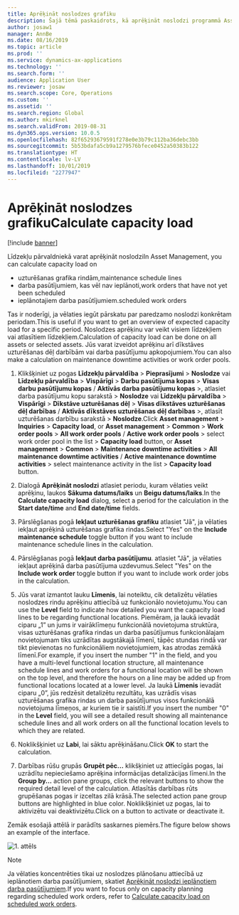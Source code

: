 ```yaml
---
title: Aprēķināt noslodzes grafiku
description: Šajā tēmā paskaidrots, kā aprēķināt noslodzi programmā Asset Management.
author: josaw1
manager: AnnBe
ms.date: 08/16/2019
ms.topic: article
ms.prod: ''
ms.service: dynamics-ax-applications
ms.technology: ''
ms.search.form: ''
audience: Application User
ms.reviewer: josaw
ms.search.scope: Core, Operations
ms.custom: ''
ms.assetid: ''
ms.search.region: Global
ms.author: mkirknel
ms.search.validFrom: 2019-08-31
ms.dyn365.ops.version: 10.0.5
ms.openlocfilehash: 82f65293679591f278e0e3b79c112ba36debc3bb
ms.sourcegitcommit: 5b53bdafa5cb9a1279576bfece0452a50383b122
ms.translationtype: HT
ms.contentlocale: lv-LV
ms.lasthandoff: 10/01/2019
ms.locfileid: "2277947"
---
```

# <a name="calculate-capacity-load"></a><span data-ttu-id="e3dc7-103">Aprēķināt noslodzes grafiku</span><span class="sxs-lookup"><span data-stu-id="e3dc7-103">Calculate capacity load</span></span>

[!include [banner](../../includes/banner.md)]


<span data-ttu-id="e3dc7-104">Līdzekļu pārvaldniekā varat aprēķināt noslodzi</span><span class="sxs-lookup"><span data-stu-id="e3dc7-104">In Asset Management, you can calculate capacity load on</span></span>

- <span data-ttu-id="e3dc7-105">uzturēšanas grafika rindām,</span><span class="sxs-lookup"><span data-stu-id="e3dc7-105">maintenance schedule lines</span></span>  
- <span data-ttu-id="e3dc7-106">darba pasūtījumiem, kas vēl nav ieplānoti,</span><span class="sxs-lookup"><span data-stu-id="e3dc7-106">work orders that have not yet been scheduled</span></span>  
- <span data-ttu-id="e3dc7-107">ieplānotajiem darba pasūtījumiem.</span><span class="sxs-lookup"><span data-stu-id="e3dc7-107">scheduled work orders</span></span>

<span data-ttu-id="e3dc7-108">Tas ir noderīgi, ja vēlaties iegūt pārskatu par paredzamo noslodzi konkrētam periodam.</span><span class="sxs-lookup"><span data-stu-id="e3dc7-108">This is useful if you want to get an overview of expected capacity load for a specific period.</span></span> <span data-ttu-id="e3dc7-109">Noslodzes aprēķinu var veikt visiem līdzekļiem vai atlasītiem līdzekļiem.</span><span class="sxs-lookup"><span data-stu-id="e3dc7-109">Calculation of capacity load can be done on all assets or selected assets.</span></span> <span data-ttu-id="e3dc7-110">Jūs varat izveidot aprēķinu arī dīkstāves uzturēšanas dēļ darbībām vai darba pasūtījumu apkopojumiem.</span><span class="sxs-lookup"><span data-stu-id="e3dc7-110">You can also make a calculation on maintenance downtime activities or work order pools.</span></span>

1. <span data-ttu-id="e3dc7-111">Klikšķiniet uz pogas **Līdzekļu pārvaldība** > **Pieprasījumi** > **Noslodze** vai **Līdzekļu pārvaldība** > **Vispārīgi** > **Darbu pasūtījuma kopas** > **Visas darbu pasūtījumu kopas** / **Aktīvās darba pasūtījumu kopas** >, atlasiet darba pasūtījumu kopu sarakstā > **Noslodze** vai **Līdzekļu pārvaldība** > **Vispārīgi** > **Dīkstāve uzturēšanas dēļ** > **Visas dīkstāves uzturēšanas dēļ darbības** / **Aktīvās dīkstāves uzturēšanas dēļ darbības** >, atlasīt uzturēšanas darbību sarakstā > **Noslodze**.</span><span class="sxs-lookup"><span data-stu-id="e3dc7-111">Click **Asset management** > **Inquiries** > **Capacity load**, or **Asset management** > **Common** > **Work order pools** > **All work order pools** / **Active work order pools** > select work order pool in the list > **Capacity load** button, or **Asset management** > **Common** > **Maintenance downtime activities** > **All maintenance downtime activities** / **Active maintenance downtime activities** > select maintenance activity in the list > **Capacity load** button.</span></span>

2. <span data-ttu-id="e3dc7-112">Dialogā **Aprēķināt noslodzi** atlasiet periodu, kuram vēlaties veikt aprēķinu, laukos **Sākuma datums/laiks** un **Beigu datums/laiks**.</span><span class="sxs-lookup"><span data-stu-id="e3dc7-112">In the **Calculate capacity load** dialog, select a period for the calculation in the **Start date/time** and **End date/time** fields.</span></span>

3. <span data-ttu-id="e3dc7-113">Pārslēgšanas pogā **Iekļaut uzturēšanas grafiku** atlasiet "Jā", ja vēlaties iekļaut aprēķinā uzturēšanas grafika rindas.</span><span class="sxs-lookup"><span data-stu-id="e3dc7-113">Select "Yes" on the **Include maintenance schedule** toggle button if you want to include maintenance schedule lines in the calculation.</span></span>

4. <span data-ttu-id="e3dc7-114">Pārslēgšanas pogā **Iekļaut darba pasūtījumu**. atlasiet "Jā", ja vēlaties iekļaut aprēķinā darba pasūtījuma uzdevumus.</span><span class="sxs-lookup"><span data-stu-id="e3dc7-114">Select "Yes" on the **Include work order** toggle button if you want to include work order jobs in the calculation.</span></span>

5. <span data-ttu-id="e3dc7-115">Jūs varat izmantot lauku **Līmenis**, lai noteiktu, cik detalizētu vēlaties noslodzes rindu aprēķinu attiecībā uz funkcionālo novietojumu.</span><span class="sxs-lookup"><span data-stu-id="e3dc7-115">You can use the **Level** field to indicate how detailed you want the capacity load lines to be regarding functional locations.</span></span> <span data-ttu-id="e3dc7-116">Piemēram, ja laukā ievadāt ciparu „1” un jums ir vairāklīmeņu funkcionālā novietojuma struktūra, visas uzturēšanas grafika rindas un darba pasūtījumus funkcionālajam novietojumam tiks uzrādītas augstākajā līmenī, tāpēc stundas rindā var tikt pievienotas no funkcionāliem novietojumiem, kas atrodas zemākā līmenī.</span><span class="sxs-lookup"><span data-stu-id="e3dc7-116">For example, if you insert the number "1" in the field, and you have a multi-level functional location structure, all maintenance schedule lines and work orders for a functional location will be shown on the top level, and therefore the hours on a line may be added up from functional locations located at a lower level.</span></span> <span data-ttu-id="e3dc7-117">Ja laukā **Līmenis** ievadāt ciparu „0”, jūs redzēsit detalizētu rezultātu, kas uzrādīs visas uzturēšanas grafika rindas un darba pasūtījumus visos funkcionālā novietojuma līmeņos, ar kuriem tie ir saistīti.</span><span class="sxs-lookup"><span data-stu-id="e3dc7-117">If you insert the number "0" in the **Level** field, you will see a detailed result showing all maintenance schedule lines and all work orders on all the functional location levels to which they are related.</span></span>

6. <span data-ttu-id="e3dc7-118">Noklikšķiniet uz **Labi**, lai sāktu aprēķināšanu.</span><span class="sxs-lookup"><span data-stu-id="e3dc7-118">Click **OK** to start the calculation.</span></span>

7. <span data-ttu-id="e3dc7-119">Darbības rūšu grupās **Grupēt pēc...** klikšķiniet uz attiecīgās pogas, lai uzrādītu nepieciešamo aprēķina informācijas detalizācijas līmeni.</span><span class="sxs-lookup"><span data-stu-id="e3dc7-119">In the **Group by...** action pane groups, click the relevant buttons to show the required detail level of the calculation.</span></span> <span data-ttu-id="e3dc7-120">Atlasītās darbības rūts grupēšanas pogas ir izceltas zilā krāsā.</span><span class="sxs-lookup"><span data-stu-id="e3dc7-120">The selected action pane group buttons are highlighted in blue color.</span></span> <span data-ttu-id="e3dc7-121">Noklikšķiniet uz pogas, lai to aktivizētu vai deaktivizētu.</span><span class="sxs-lookup"><span data-stu-id="e3dc7-121">Click on a button to activate or deactivate it.</span></span>

<span data-ttu-id="e3dc7-122">Zemāk esošajā attēlā ir parādīts saskarnes piemērs.</span><span class="sxs-lookup"><span data-stu-id="e3dc7-122">The figure below shows an example of the interface.</span></span>

![1. attēls](media/01-capacity-planning.png)

>[!NOTE]
><span data-ttu-id="e3dc7-124">Ja vēlaties koncentrēties tikai uz noslodzes plānošanu attiecībā uz ieplānotiem darba pasūtījumiem, skatiet [Aprēķināt noslodzi ieplānotiem darba pasūtījumiem](../work-order-scheduling/calculate-capacity-load-on-scheduled-work-orders.md).</span><span class="sxs-lookup"><span data-stu-id="e3dc7-124">If you want to focus only on capacity planning regarding scheduled work orders, refer to [Calculate capacity load on scheduled work orders](../work-order-scheduling/calculate-capacity-load-on-scheduled-work-orders.md).</span></span>

